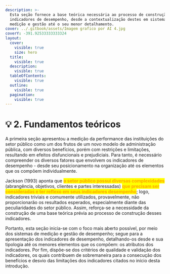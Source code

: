 ```yaml
---
description: >-
  Esta seção fornece a base teórica necessária ao processo de construção de
  indicadores de desempenho, desde a contextualização destes em sistemas de
  medição e gestão até o seu menor detalhamento.
cover: ../.gitbook/assets/Imagem grafico por AI 4.jpg
coverY: -391.92533333333324
layout:
  cover:
    visible: true
    size: hero
  title:
    visible: true
  description:
    visible: true
  tableOfContents:
    visible: true
  outline:
    visible: true
  pagination:
    visible: true
---
```


# 💡 2. Fundamentos teóricos

A  primeira seção apresentou a medição da performance das instituições do setor público como um dos frutos de um novo modelo de administração pública, com diversos benefícios, porém com restrições e limitações, resultando em efeitos disfuncionais e prejudiciais. Para tanto, é necessário compreender os diversos fatores que envolvem os indicadores de desempenho - desde seu posicionamento na organização até os elementos que os compõem individualmente.&#x20;

Jackson (1993) aponta que <mark style="color:orange;">**o setor público possui diversas complexidades**</mark> (abrangência, objetivos, clientes e partes interessadas) <mark style="color:orange;">**que precisam ser consideradas e ter reflexo em seus indicadores desempenho**</mark>; logo, indicadores triviais e comumente utilizados, provavelmente, não proporcionarão os resultados esperados, especialmente diante das peculiaridades do setor público. Assim, reforça-se a necessidade da construção de uma base teórica prévia ao processo de construção desses indicadores.

Portanto, esta seção inicia-se com o foco mais aberto possível, por meio dos sistemas de medição e gestão de desempenho; segue para a apresentação dos indicadores de desempenho, detalhando-os desde e sua tipologia até os menores elementos que os compõem: os atributos dos indicadores. Por fim, dispõe-se dos critérios de qualidade e validação dos indicadores, os quais contribuem de sobremaneira para a consecução dos benefícios e desvio das limitações dos indicadores citados no início desta introdução.
